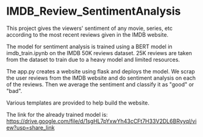 # IMDB_Review_SentimentAnalysis

This project gives the viewers' sentiment of any movie, series, etc according to the most recent reviews given in the IMDB website. 

The model for sentiment analysis is trained using a BERT model in imdb_train.ipynb on the IMDB 50K reviews dataset. 25K reviews are taken from the dataset to train due to a heavy model and limited resources.

The app.py creates a website using flask and deploys the model. We scrap the user reviews from the IMDB website and do sentiment analysis on each of the reviews. Then we average the sentiment and classify it as "good" or "bad".

Various templates are provided to help build the website.

The link for the already trained model is: https://drive.google.com/file/d/1sgHL7pYxwYh43cCFt7H33V2DL6BRyyql/view?usp=share_link
